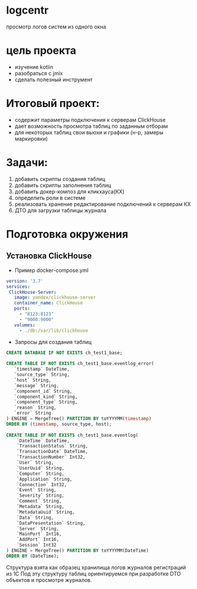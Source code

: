 # logcentr
просмотр логов систем из одного окна

# цель проекта 
 - изучение kotlin
 - разобраться с jmix
 - сделать полезный инструмент

# Итоговый проект:
 - содержит параметры подключения к серверам ClickHouse
 - дает возможность просмотра таблиц по заданным отборам
 - для некоторых таблиц свои вьюхи и графики (н-р, замеры маркировки)

# Задачи:
1. добавить скрипты создания таблиц
2. добавить скрипты заполнения таблиц
3. добавить докер-композ для кликхауса(КХ)
4. определить роли в системе
5. реализовать хранение редактирование подключений к серверам КХ
6. ДТО для загрузки таблицы журнала



# Подготовка окружения

## Установка ClickHouse

- Пример docker-compose.yml
```yaml
version: '3.7'
services:
 ClickHouse-Server:
   image: yandex/clickhouse-server
   container_name: ClickHouse
   ports:
     - "8123:8123"
     - "9000:9000"
   volumes:
     - ./db:/var/lib/clickhouse

```

- Запросы для создания таблиц
```sql
CREATE DATABASE IF NOT EXISTS ch_test1_base;
 
CREATE TABLE IF NOT EXISTS ch_test1_base.eventlog_error(
   `timestamp` DateTime,
   `source_type` String,
   `host` String,
   `message` String,
   `component_id` String,
   `component_kind` String,
   `component_type` String,
   `reason` String,
   `error` String
) ENGINE = MergeTree() PARTITION BY toYYYYMM(timestamp)
ORDER BY (timestamp, source_type, host);
 
CREATE TABLE IF NOT EXISTS ch_test1_base.eventlog(
    `DateTime` DateTime,
    `TransactionStatus` String,
    `TransactionDate` DateTime,
    `TransactionNumber` Int32,
    `User` String,
    `UserUuid` String,
    `Computer` String,
    `Application` String,
    `Connection` Int32,
    `Event` String,
    `Severity` String,
    `Comment` String,
    `Metadata` String,
    `MetadataUuid` String,
    `Data` String,
    `DataPresentation` String,
    `Server` String,
    `MainPort` Int16,
    `AddPort` Int16,
    `Session` Int32
) ENGINE = MergeTree() PARTITION BY toYYYYMM(DateTime)
ORDER BY (DateTime);

```
Структура взята как образец хранилища логов журналов регистраций из 1С
Под эту структуру таблиц ориентируемся при разработке DTO объектов и просмотре журналов.
